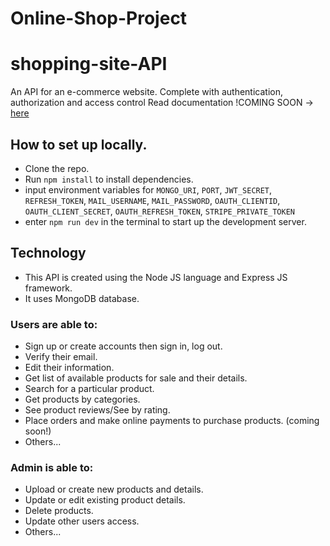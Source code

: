 # Online-Shop-Project

# shopping-site-API

An API for an e-commerce website. Complete with authentication, authorization and access control
Read documentation !COMING SOON -> [here]()

## How to set up locally.

- Clone the repo.
- Run `npm install` to install dependencies.
- input environment variables for `MONGO_URI`, `PORT`, `JWT_SECRET`, `REFRESH_TOKEN`, `MAIL_USERNAME`, `MAIL_PASSWORD`, `OAUTH_CLIENTID`,
  `OAUTH_CLIENT_SECRET`, `OAUTH_REFRESH_TOKEN`, `STRIPE_PRIVATE_TOKEN`
- enter `npm run dev` in the terminal to start up the development server.

## Technology

- This API is created using the Node JS language and Express JS framework.
- It uses MongoDB database.

### Users are able to:

- Sign up or create accounts then sign in, log out.
- Verify their email.
- Edit their information.
- Get list of available products for sale and their details.
- Search for a particular product.
- Get products by categories.
- See product reviews/See by rating.
- Place orders and make online payments to purchase products. (coming soon!)
- Others...

### Admin is able to:

- Upload or create new products and details.
- Update or edit existing product details.
- Delete products.
- Update other users access.
- Others...
